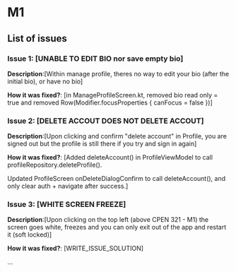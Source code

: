 # M1

## List of issues

### Issue 1: [UNABLE TO EDIT BIO nor save empty bio]

**Description**:[Within manage profile, theres no way to edit your bio (after the initial bio), or have no bio]

**How it was fixed?**: [in ManageProfileScreen.kt, removed bio read only = true and removed Row(Modifier.focusProperties { canFocus = false })]

### Issue 2: [DELETE ACCOUT DOES NOT DELETE ACCOUT]

**Description**:[Upon clicking and confirm "delete account" in Profile, you are signed out but the profile is still there if you try and sign in again]

**How it was fixed?**: [Added deleteAccount() in ProfileViewModel to call profileRepository.deleteProfile().

Updated ProfileScreen onDeleteDialogConfirm to call deleteAccount(), and only clear auth + navigate after success.]

### Issue 3: [WHITE SCREEN FREEZE]

**Description**:[Upon clicking on the top left (above CPEN 321 - M1) the screen goes white, freezes and you can only exit out of the app and restart it (soft locked)]

**How it was fixed?**: [WRITE_ISSUE_SOLUTION]




...
